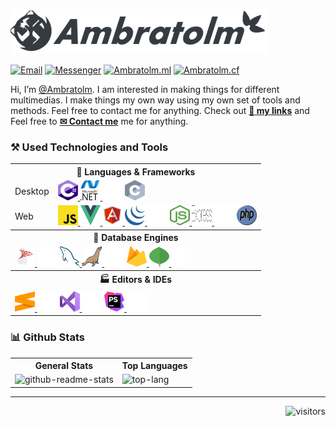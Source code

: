 ![Logo](./logo.png)

[![Email](https://img.shields.io/badge/ambratolm@Gmail.com--white?style=social&logo=gmail)](https://mail.google.com/mail/u/0/?view=cm&fs=1&tf=1&to=ambratolm@gmail.com)
[![Messenger](https://img.shields.io/badge/M.me/Ambratolm--white?style=social&logo=messenger)](http://m.me/ambratolm)
[![Ambratolm.ml](https://img.shields.io/badge/Ambratolm.ml--white?style=social&logo=firefox)](http://ambratolm.ml)
[![Ambratolm.cf](https://img.shields.io/badge/Ambratolm.cf--white?style=social&logo=firefox)](http://ambratolm.cf)

Hi, I’m [@Ambratolm](https://github.com/Ambratolm?tab=repositories).
I am interested in making things for different multimedias.
I make things my own way using my own set of tools and methods.
Feel free to contact me for anything.
Check out [**🔗 my links**](https://www.ambratolm.cf/p/links.html) and Feel free to [**✉ Contact me**](https://www.ambratolm.cf/p/contact.html) me for anything.

### ⚒ Used Technologies and Tools

<table>

  <tr>
    <th colspan="2">🔨 Languages & Frameworks</th>
  </tr>

  <tr>
    <td>Desktop</td>
    <td>
       <a href="https://docs.microsoft.com/en-us/dotnet/csharp" target="_blank">
        <img src="icons/c-sharp.svg" alt="c-sharp" title="C#" width="32" height="32" />
      </a>
      <a href="https://dotnet.microsoft.com" target="_blank">
        <img src="icons/dotnet.svg" alt="dotnet" title=".NET" width="32" height="32" />
      </a>
      <img src="placeholder.png">
      <a href="https://en.wikipedia.org/wiki/C_(programming_language)" target="_blank">
        <img src="icons/c.svg" alt="c" title="C Language" width="32" height="32" />
      </a>
    </td>
  </tr>

  <tr>
    <td>Web</td>
    <td>
      <a href="https://developer.mozilla.org/en-US/docs/Web/JavaScript" target="_blank">
        <img src="icons/javascript.svg" alt="javascript" title="JavaScript" width="32" height="32" />
      </a>
      <a href="https://vuejs.org" target="_blank">
        <img src="icons/vue.svg" alt="vue" title="VueJS" width="32" height="32" />
      </a>
      <a href="https://angularjs.org" target="_blank">
        <img src="icons/angularjs.svg" alt="angularjs" title="AngularJS" width="32" height="32" />
      </a>
      <a href="https://jquery.com" target="_blank">
        <img src="icons/jquery.svg" alt="jquery" title="JQuery" width="32" height="32" />
      </a>
      <img src="placeholder.png">
      <a href="https://nodejs.org" target="_blank">
        <img src="icons/nodejs.svg" alt="nodejs" title="NodeJS" width="32" height="32" />
      </a>
      <a href="https://expressjs.com" target="_blank">
        <img src="icons/express.svg" alt="express" title="ExpressJS" width="32" height="32" />
      </a>
      <img src="placeholder.png">
      <a href="https://php.net" target="_blank">
        <img src="icons/php.svg" alt="php" title="PHP" width="32" height="32" />
      </a>
    </td>
  </tr>

  <tr>
    <th colspan="2">🏪 Database Engines</th>
  </tr>

  <tr>
    <td colspan="2">
      <a href="https://www.microsoft.com/sql-server" target="_blank">
        <img src="icons/sqlserver.svg" alt="sqlserver" title="SQL Server" width="32" height="32" />
      </a>
      <img src="placeholder.png">
      <a href="https://mariadb.org" target="_blank">
        <img src="icons/mysql.svg" alt="mysql" title="MySQL" width="32" height="32" />
      </a>
      <a href="" target="_blank">
        <img src="icons/mariadb.svg" alt="mariadb" title="MariaDB" width="32" height="32" />
      </a>
      <img src="placeholder.png">
      <a href="https://www.firebase.com" target="_blank">
        <img src="icons/firebase.svg" alt="firebase" title="FireBase" width="32" height="32" />
      </a>
      <a href="https://www.mongodb.org" target="_blank">
        <img src="icons/mongodb.svg" alt="mongodb" title="MongoDB" width="32" height="32" />
      </a>
      <img src="placeholder.png">
    </td>
  </tr>

  <tr>
    <th colspan="2">🏭 Editors & IDEs</th>
  </tr>

  <tr>
    <td colspan="2">
      <a href="https://www.sublimetext.com" target="_blank">
        <img src="icons/sublime-text.svg" alt="sublime-text" title="Sublime Text" width="32" height="32" />
      </a>
      <img src="placeholder.png">
      <a href="https://visualstudio.microsoft.com/vs" target="_blank">
        <img src="icons/visual-studio.svg" alt="visual-studio" title="Visual Studio" width="32" height="32" />
      </a>
      <img src="placeholder.png">
      <a href="https://www.jetbrains.com/phpstorm" target="_blank">
        <img src="icons/phpstorm.svg" alt="phpstorm" title="PHP Storm" width="32" height="32" />
      </a>
      <img src="placeholder.png">
    </td>
  </tr>
</table>

### 📊 Github Stats

<table>
  <tr>
    <th>General Stats</th>
    <th>Top Languages</th>
  </tr>
  <tr>
    <td>
      <img src="https://github-readme-stats.vercel.app/api?username=ambratolm" alt="github-readme-stats">
    </td>
    <td>
      <img src="https://github-readme-stats.vercel.app/api/top-langs/?username=ambratolm&layout=compact" alt="top-lang">
    </td>
  </tr>
</table>

<hr />
<div align="right">

![visitors](https://visitor-badge.glitch.me/badge?page_id=ambratolm)

</div>
